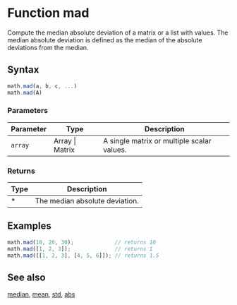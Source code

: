 <!-- Note: This file is automatically generated from source code comments. Changes made in this file will be overridden. -->

# Function mad

Compute the median absolute deviation of a matrix or a list with values.
The median absolute deviation is defined as the median of the absolute
deviations from the median.


## Syntax

```js
math.mad(a, b, c, ...)
math.mad(A)
```

### Parameters

Parameter | Type | Description
--------- | ---- | -----------
`array` | Array &#124; Matrix |  A single matrix or multiple scalar values.

### Returns

Type | Description
---- | -----------
* | The median absolute deviation.


## Examples

```js
math.mad(10, 20, 30);             // returns 10
math.mad([1, 2, 3]);              // returns 1
math.mad([[1, 2, 3], [4, 5, 6]]); // returns 1.5
```


## See also

[median](median.md),
[mean](mean.md),
[std](std.md),
[abs](abs.md)
